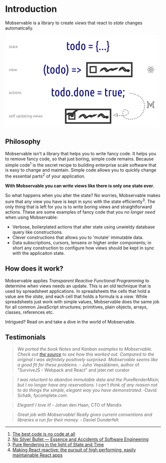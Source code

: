 # Introduction

Mobservable is a library to create _views_ that react to _state_ changes automatically.

![Mobservable + React](images/concept.png)

## Philosophy

Mobservable isn't a library that helps you to write fancy code.
It helps you to remove fancy code, so that just boring, simple code remains.
Because simple code<sup>1</sup> is the secret recipe to building enterprise scale software that is easy to change and maintain.
Simple code allows you to quickly change the essential parts<sup>2</sup> of your application.

**With Mobservable you can write views like there is only one state ever.**

So what happens when you alter the state? No worries, Mobservable makes sure that any view you have is kept in sync with the state efficiently<sup>3</sup>.
The only thing that is left for you is to write boring views and straightforward actions.
These are some examples of fancy code that you _no longer need_ when using Mobservable:

* Verbose, boilerplated actions that alter state using unwieldy database query like constructions.
* Clever constructions that allows you to 'mutate' immutable data.
* Data subscriptions, cursors, lensens or higher order components; in short any construction to configure how views should be kept in sync with the applicaiton state.

## How does it work?

Mobservable applies _Transparent Reactive Functional Programming_ to determine when views needs an update.
This is an old technique that is used by spreadsheet applications.
In spreadsheets the cells that hold a value are the _state_, and each cell that holds a formula is a _view_.
While spreadsheets just work with simple values, Mobservable does the same job for all common JavaScript structures; primitives, plain objects, arrays, classes, references etc.

Intrigued? Read on and take a dive in the world of Mobservable. 

## Testimonials

> _We ported the book Notes and Kanban examples to Mobservable. Check out [the source](https://github.com/survivejs/mobservable-demo) to see how this worked out. Compared to the original I was definitely positively surprised. Mobservable seems like a good fit for these problems._
> &dash; Juho Vepsäläinen, author of "SurviveJS - Webpack and React" and jster.net curator

> _I was reluctant to abandon immutable data and the PureRenderMixin, but I no longer have any reservations. I can't think of any reason not to do things the simple, elegant way you have demonstrated._
>&dash;David Schalk, fpcomplete.com

> _Elegant! I love it!_
> &dash; Johan den Haan, CTO of Mendix

> _Great job with Mobservable! Really gives current conventions and libraries a run for their money._
> &dash; Daniel Dunderfelt


----

1. [The best code is no code at all](http://blog.codinghorror.com/the-best-code-is-no-code-at-all/)
2. [No Silver Bullet — Essence and Accidents of Software Engineering](https://en.wikipedia.org/wiki/No_Silver_Bullet)
3. [Pure Rendering in the light of State and Time](https://medium.com/@mweststrate/pure-rendering-in-the-light-of-time-and-state-4b537d8d40b1)
4. [Making React reactive: the pursuit of high performing, easily maintainable React apps](mendix.com/tech-blog/making-react-reactive-pursuit-high-performing-easily-maintainable-react-apps/)

